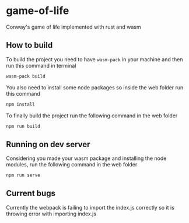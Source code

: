 # game-of-life
Conway's game of life implemented with rust and wasm

## How to build
To build the project you need to have `wasm-pack` in your machine and then run this command in terminal
```sh
wasm-pack build
```
You also need to install some node packages so inside the web folder run this command
```sh
npm install
```
To finally build the project run the following command in the web folder
```sh
npm run build
```

## Running on dev server
Considering you made your wasm package and installing the node modules, run the following command in the web folder
```sh
npm run serve
```

## Current bugs
Currently the webpack is failing to import the index.js correctly so it is throwing error with importing index.js
